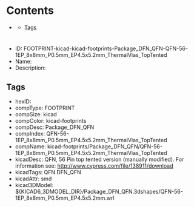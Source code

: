 



Contents
========

* [](#)
	* [Tags](#tags)

# 

- ID: FOOTPRINT-kicad-kicad-footprints-Package_DFN_QFN-QFN-56-1EP_8x8mm_P0.5mm_EP4.5x5.2mm_ThermalVias_TopTented
- Name: 
- Description: 

## Tags

- hexID: 
- oompType: FOOTPRINT
- oompSize: kicad
- oompColor: kicad-footprints
- oompDesc: Package_DFN_QFN
- oompIndex: QFN-56-1EP_8x8mm_P0.5mm_EP4.5x5.2mm_ThermalVias_TopTented
- oompName: kicad-footprints/Package_DFN_QFN/QFN-56-1EP_8x8mm_P0.5mm_EP4.5x5.2mm_ThermalVias_TopTented
- kicadDesc: QFN, 56 Pin top tented version (manually modified). For information see: http://www.cypress.com/file/138911/download
- kicadTags: QFN DFN_QFN
- kicadAttr: smd
- kicad3DModel: ${KICAD6_3DMODEL_DIR}/Package_DFN_QFN.3dshapes/QFN-56-1EP_8x8mm_P0.5mm_EP4.5x5.2mm.wrl
